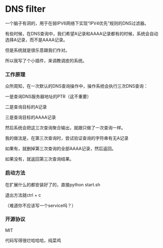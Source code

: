 # DNS filter
一个脑子有洞的，用于在弱IPV6网络下实现“IPV4优先”规则的DNS过滤器。

有些时候，在DNS查询中，我们希望A记录和AAAA记录都有的时候，系统会自动选择A记录，而不是AAAA记录。

但是系统就是很乐意跟我们作对。

所以我写了个小插件，来调教调皮的系统。



### 工作原理

众所周知，在一次默认的DNS查询操作中，操作系统会执行三次DNS查询：

一是查询DNS服务器地址的PTR（这不重要）

二是查询目标的A记录

三是查询目标的AAAA记录

然后系统会把这三次查询聚合输出，就跟只做了一次查询一样。



我的做法是，在第三次查询时，尝试验证查询的字符串有无A记录

如果有，就删掉第三次查询的全部AAAA记录，然后返回。

如果没有，就返回第三次查询结果。



### 启动方法

在扩展什么的都安装好了的，直接python start.sh

退出方法就ctrl + c

（难道你不应该写一个service吗？）



### 开源协议

MIT



代码写得很烂哈哈哈，纯菜鸡
